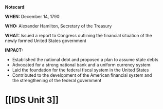 **Notecard**

**WHEN:** December 14, 1790

**WHO:** Alexander Hamilton, Secretary of the Treasury

**WHAT:** Issued a report to Congress outlining the financial situation of the newly formed United States government

**IMPACT:**

* Established the national debt and proposed a plan to assume state debts
* Advocated for a strong national bank and a uniform currency system
* Laid the foundation for the federal fiscal system in the United States
* Contributed to the development of the American financial system and the strengthening of the federal government
# [[IDS Unit 3]]